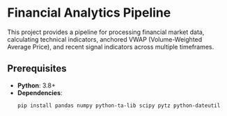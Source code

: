 # Financial Analytics Pipeline

This project provides a pipeline for processing financial market data, calculating technical indicators, anchored VWAP (Volume-Weighted Average Price), and recent signal indicators across multiple timeframes.

## Prerequisites

- **Python**: 3.8+
- **Dependencies**:
  ```bash
  pip install pandas numpy python-ta-lib scipy pytz python-dateutil
